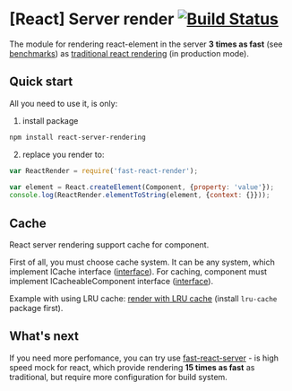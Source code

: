 # [React] Server render [![Build Status](https://travis-ci.org/alt-j/fast-react-render.svg?branch=master)](https://travis-ci.org/alt-j/fast-react-render)

The module for rendering react-element in the server **3 times as fast** (see [benchmarks](https://github.com/alt-j/react-server-benchmark)) as [traditional react rendering](https://facebook.github.io/react/docs/environments.html) (in production mode).

## Quick start

All you need to use it, is only:

1) install package

```sh
npm install react-server-rendering
```

2) replace you render to:

```js
var ReactRender = require('fast-react-render');

var element = React.createElement(Component, {property: 'value'});
console.log(ReactRender.elementToString(element, {context: {}}));
```

## Cache

React server rendering support cache for component.

First of all, you must choose cache system. It can be any system, which implement ICache interface ([interface](src/interfaces/i-cache.js)).
For caching, component must implement ICacheableComponent interface ([interface](src/interfaces/i-cacheable-component.js)).

Example with using LRU cache: [render with LRU cache](examples/cache.js) (install `lru-cache` package first).

## What's next

If you need more perfomance, you can try use [fast-react-server](https://github.com/alt-j/fast-react-server) - is high speed mock for react, which provide rendering **15 times as fast** as traditional, but require more configuration for build system.
